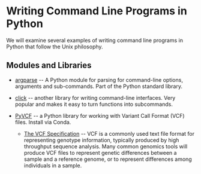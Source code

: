 # Writing Command Line Programs in Python

We will examine several examples of writing command line programs in Python that follow the Unix philosophy.

## Modules and Libraries 

* [argparse](https://docs.python.org/3/library/argparse.html) -- A Python module for parsing for command-line options, arguments and sub-commands. Part of the Python standard library.

* [click](https://click.palletsprojects.com/en/8.1.x/) -- another library for writing command-line interfaces. Very popular and makes it easy to turn functions into subcommands.

* [PyVCF](https://pyvcf.readthedocs.io/en/latest/) -- a Python library for working with Variant Call Format (VCF) files. Install via Conda.

    * [The VCF Specification](https://samtools.github.io/hts-specs/VCFv4.1.pdf) -- VCF is a commonly used text file format for representing genotype information, typically produced by high throughput sequence analysis.  Many common genomics tools will produce VCF files to represent genetic differences between a sample and a reference genome, or to represent differences among individuals in a sample.




